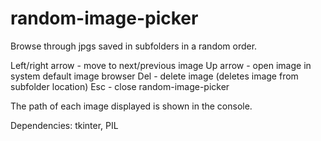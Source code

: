 # random-image-picker
Browse through jpgs saved in subfolders in a random order.

Left/right arrow - move to next/previous image
Up arrow - open image in system default image browser
Del - delete image (deletes image from subfolder location)
Esc - close random-image-picker

The path of each image displayed is shown in the console.

Dependencies: tkinter, PIL
